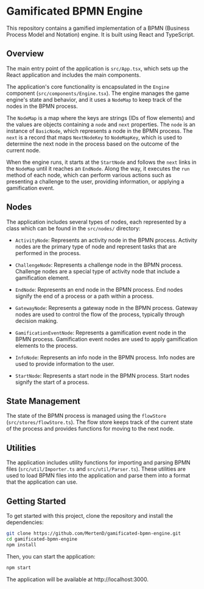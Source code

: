 # Gamificated BPMN Engine

This repository contains a gamified implementation of a BPMN (Business Process Model and Notation) engine. It is built using React and TypeScript.

## Overview

The main entry point of the application is `src/App.tsx`, which sets up the React application and includes the main components.

The application's core functionality is encapsulated in the `Engine` component (`src/components/Engine.tsx`). The engine manages the game engine's state and behavior, and it uses a `NodeMap` to keep track of the nodes in the BPMN process.

The `NodeMap` is a map where the keys are strings (IDs of flow elements) and the values are objects containing a `node` and `next` properties. The `node` is an instance of `BasicNode`, which represents a node in the BPMN process. The `next` is a record that maps `NextNodeKey` to `NodeMapKey`, which is used to determine the next node in the process based on the outcome of the current node.

When the engine runs, it starts at the `StartNode` and follows the `next` links in the `NodeMap` until it reaches an `EndNode`. Along the way, it executes the `run` method of each node, which can perform various actions such as presenting a challenge to the user, providing information, or applying a gamification event.

## Nodes

The application includes several types of nodes, each represented by a class which can be found in the `src/nodes/` directory:

- `ActivityNode`: Represents an activity node in the BPMN process. Activity nodes are the primary type of node and represent tasks that are performed in the process.

- `ChallengeNode`: Represents a challenge node in the BPMN process. Challenge nodes are a special type of activity node that include a gamification element.

- `EndNode`: Represents an end node in the BPMN process. End nodes signify the end of a process or a path within a process.

- `GatewayNode`: Represents a gateway node in the BPMN process. Gateway nodes are used to control the flow of the process, typically through decision making.

- `GamificationEventNode`: Represents a gamification event node in the BPMN process. Gamification event nodes are used to apply gamification elements to the process.

- `InfoNode`: Represents an info node in the BPMN process. Info nodes are used to provide information to the user.

- `StartNode`: Represents a start node in the BPMN process. Start nodes signify the start of a process.

## State Management

The state of the BPMN process is managed using the `flowStore` (`src/stores/flowStore.ts`). The flow store keeps track of the current state of the process and provides functions for moving to the next node.

## Utilities

The application includes utility functions for importing and parsing BPMN files (`src/util/Importer.ts` and `src/util/Parser.ts`). These utilities are used to load BPMN files into the application and parse them into a format that the application can use.

## Getting Started

To get started with this project, clone the repository and install the dependencies:

```bash
git clone https://github.com/MertenD/gamificated-bpmn-engine.git
cd gamificated-bpmn-engine
npm install
```

Then, you can start the application:

```bash
npm start
```

The application will be available at http://localhost:3000.

